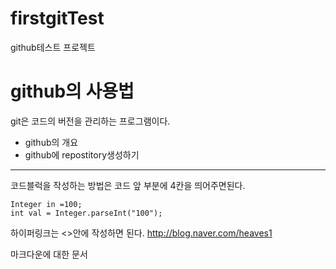# firstgitTest
github테스트 프로젝트

# github의 사용법
git은 코드의 버전을 관리하는 프로그램이다.
- github의 개요
- github에 repostitory생성하기

---
코드블럭을 작성하는 방법은 코드 앞 부분에 4칸을 띄어주면된다.

    Integer in =100;
    int val = Integer.parseInt("100");

하이퍼링크는 <>안에 작성하면 된다. <http://blog.naver.com/heaves1>

마크다운에 대한 문서
